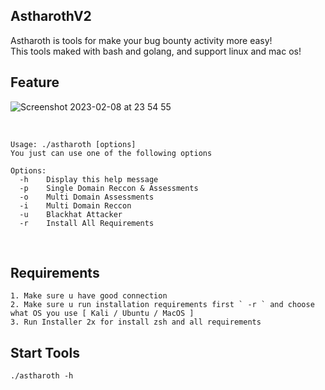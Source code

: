 ## AstharothV2

Astharoth is tools for make your bug bounty activity more easy! <br>This tools maked with bash and golang, and support linux and mac os!

## Feature

![Screenshot 2023-02-08 at 23 54 55](https://user-images.githubusercontent.com/44172898/217598302-381044aa-62aa-4659-aab9-268895fe458c.jpg)

<br>

``Usage: ./astharoth [options]``<br>
``You just can use one of the following options``<br>

``Options:``<br>
``  -h    Display this help message``<br>
``  -p    Single Domain Reccon & Assessments``<br>
``  -o    Multi Domain Assessments``<br>
``  -i    Multi Domain Reccon``<br>
``  -u    Blackhat Attacker``<br>
``  -r    Install All Requirements``<br>

<br>

## Requirements

``1. Make sure u have good connection``<br>
``2. Make sure u run installation requirements first ` -r ` and choose what OS you use [ Kali / Ubuntu / MacOS ]``<br>
``3. Run Installer 2x for install zsh and all requirements``

## Start Tools

``./astharoth -h``

